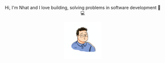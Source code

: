
<p align="center">
Hi, I'm Nhat and I love building, solving problems in software development 👋💻
</p>

<p align="center">
<img src="https://github.com/nhatnguyendev/nhatnguyendev/blob/master/IMG_2350%20copy.png" alt="alt text" width="120" height="120">
</p>


<!--
**nhatnguyendev/nhatnguyendev** is a ✨ _special_ ✨ repository because its `README.md` (this file) appears on your GitHub profile.

Here are some ideas to get you started:

- 🔭 I’m currently working on ...
- 🌱 I’m currently learning ...
- 👯 I’m looking to collaborate on ...
- 🤔 I’m looking for help with ...
- 💬 Ask me about ...
- 📫 How to reach me: ...
- 😄 Pronouns: ...
- ⚡ Fun fact: ...
-->
